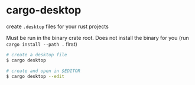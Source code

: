 # cargo-desktop
create `.desktop` files for your rust projects

Must be run in the binary crate root. Does not install the binary for you (run `cargo install --path .` first)

```sh
# create a desktop file
$ cargo desktop

# create and open in $EDITOR
$ cargo desktop --edit
```
